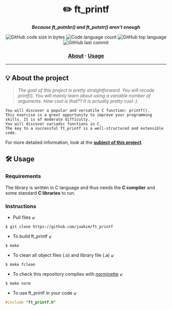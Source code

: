 <h1 align="center">
	✏️ ft_printf
</h1>

<p align="center">
	<b><i>Because ft_putnbr() and ft_putstr() aren’t enough</i></b><br>
</p>

<p align="center">
	<img alt="GitHub code size in bytes" src="https://img.shields.io/github/languages/code-size/juwkim/ft_printf?color=lightblue">
	<img alt="Code language count" src="https://img.shields.io/github/languages/count/juwkim/ft_printf?color=yellow">
	<img alt="GitHub top language" src="https://img.shields.io/github/languages/top/juwkim/ft_printf?color=blue">
	<img alt="GitHub last commit" src="https://img.shields.io/github/last-commit/juwkim/ft_printf?color=green">
</p>

<h3 align="center">
	<a href="#-about-the-project">About</a>
	<span> · </span>
	<a href="#%EF%B8%8F-usage">Usage</a>
</h3>

---

## 💡 About the project

> _The goal of this project is pretty straightforward. You will recode printf(). You will mainly learn about using a variable number of arguments. How cool is that??
It is actually pretty cool :)._

    You will discover a popular and versatile C function: printf().
    This exercise is a great opportunity to improve your programming skills. It is of moderate difficulty.
    You will discover variadic functions in C.
    The key to a successful ft_printf is a well-structured and extensible code.

For more detailed information, look at the [**subject of this project**](https://github.com/juwkim/42cursus/blob/main/Subject%20PDFs/01_ft_printf.pdf).

## 🛠️ Usage

### Requirements

The library is written in C language and thus needs the **C compiler** and some standard **C libraries** to run.

### Instructions

- Pull files ↙️
```shell
$ git clone https://github.com/juwkim/ft_printf
```

- To build ft_printf ↙️
```shell
$ make
```

- To clean all object files (.o) and library file (.a) ↙️

```shell
$ make fclean
```

- To check this repository complies with [norminette](https://github.com/42School/norminette) ↙️

```shell
$ make norm
```

- To use ft_printf in your code ↙️

```C
#include "ft_printf.h"
```
